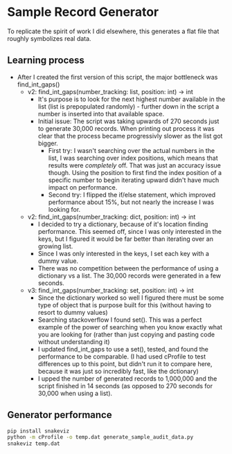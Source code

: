 # Sample Record Generator

To replicate the spirit of work I did elsewhere, this generates a flat file that roughly symbolizes real data.

## Learning process

- After I created the first version of this script, the major bottleneck was find_int_gaps()
  - v2: find_int_gaps(number_tracking: list, position: int) -> int
    - It's purpose is to look for the next highest number available in the list (list is prepopulated randomly) - further down in the script a number is inserted into that available space.
    - Initial issue: The script was taking upwards of 270 seconds just to generate 30,000 records. When printing out process it was clear that the process became progressivly slower as the list got bigger.
      - First try: I wasn't searching over the actual numbers in the list, I was searching over index positions, which means that results were *completely* off. That was just an accuracy issue though. Using the position to first find the index position of a specific number to begin iterating upward didn't have much impact on performance.
      - Second try: I flipped the if/else statement, which improved performance about 15%, but not nearly the increase I was looking for.
  - v2: find_int_gaps(number_tracking: dict, position: int) -> int
    - I decided to try a dictionary, because of it's location finding performance. This seemed off, since I was only interested in the keys, but I figured it would be far better than iterating over an growing list.
    - Since I was only interested in the keys, I set each key with a dummy value.
    - There was no competition between the performance of using a dictionary vs a list. The 30,000 records were generated in a few seconds.
  - v3: find_int_gaps(number_tracking: set, position: int) -> int
    - Since the dictionary worked so well I figured there must be some type of object that is purpose built for this (without having to resort to dummy values)
    - Searching stackoverflow I found set(). This was a perfect example of the power of searching when you know exactly what you are looking for (rather than just copying and pasting code without understanding it)
    - I updated find_int_gaps to use a set(), tested, and found the performance to be comparable. (I had used cProfile to test differences up to this point, but didn't run it to compare here, because it was just so incredibly fast, like the dctionary)
    - I upped the number of generated records to 1,000,000 and the script finished in 14 seconds (as opposed to 270 seconds for 30,000 when using a list).

## Generator performance

```cmd
pip install snakeviz
python -m cProfile -o temp.dat generate_sample_audit_data.py
snakeviz temp.dat
```
